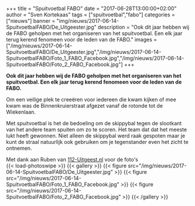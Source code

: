 +++
title = "Spuitvoetbal FABO"
date = "2017-06-28T13:00:00+02:00"
author = "Sven Kortekaas"
tags = ["spuitvoetbal","fabo"]
categories = ["nieuws"]
banner = "img/nieuws/2017-06-14-SpuitvoetbalFABO/De_Uitgeester.jpg"
description = "Ook dit jaar hebben wij de FABO geholpen met het organiseren van het spuitvoetbal. Een elk jaar terug kerend fenomeen voor de leden van de FABO."
images = ["/img/nieuws/2017-06-14-SpuitvoetbalFABO/De_Uitgeester.jpg","/img/nieuws/2017-06-14-SpuitvoetbalFABO/Foto_1_FABO_Facebook.jpg","/img/nieuws/2017-06-14-SpuitvoetbalFABO/Foto_2_FABO_Facebook.jpg"]
+++

**Ook dit jaar hebben wij de FABO geholpen met het organiseren van het spuitvoetbal. Een elk jaar terug kerend fenomeen voor de leden van de FABO.**  

Om een veilige plek te creeëren voor iedereen die kwam kijken of mee kwam was de Binnenkruierstraat afgezet vanaf de rotonde tot de Wiekenlaan.  

Met spuitvoetbal is het de bedoeling om de skippybal tegen de slootkant van het andere team spuiten om zo te scoren. Het team dat dat het meeste lukt heeft gewonnen. Niet alleen de skippybal werd raak gespoten maar je kunt de straal natuurlijk ook gebruiken om je tegenstander even het zicht te ontnemen.  

Met dank aan Ruben van [112-Uitgeest.nl](https://www.112-uitgeest.nl) voor de foto's  
​
{{< load-photoswipe >}}
{{< gallery >}}
  {{< figure src="/img/nieuws/2017-06-14-SpuitvoetbalFABO/De_Uitgeester.jpg" >}}
  {{< figure src="/img/nieuws/2017-06-14-SpuitvoetbalFABO/Foto_1_FABO_Facebook.jpg" >}}
  {{< figure src="/img/nieuws/2017-06-14-SpuitvoetbalFABO/Foto_2_FABO_Facebook.jpg" >}}
{{< /gallery >}}
